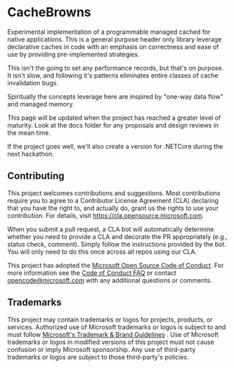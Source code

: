 # CacheBrowns

Experimental implementation of a programmable managed cached for native applications. This is a general purpose header
only library leverage declarative caches in code with an emphasis on correctness and ease of use by providing
pre-implemented strategies.

This isn't the going to set any performance records, but that's on purpose. It isn't slow, and following it's patterns
eliminates entire classes of cache invalidation bugs.

Spiritually the concepts leverage here are inspired by "one-way data flow" and managed memory.

This page will be updated when the project has reached a greater level of maturity. Look at the docs folder for any
proposals and design reviews in the mean time.

If the project goes well, we'll also create a version for .NETCore during the next hackathon.

## Contributing

This project welcomes contributions and suggestions. Most contributions require you to agree to a Contributor License
Agreement (CLA) declaring that you have the right to, and actually do, grant us the rights to use your contribution. For
details, visit https://cla.opensource.microsoft.com.

When you submit a pull request, a CLA bot will automatically determine whether you need to provide a CLA and decorate
the PR appropriately (e.g., status check, comment). Simply follow the instructions provided by the bot. You will only
need to do this once across all repos using our CLA.

This project has adopted the [Microsoft Open Source Code of Conduct](https://opensource.microsoft.com/codeofconduct/).
For more information see the [Code of Conduct FAQ](https://opensource.microsoft.com/codeofconduct/faq/) or
contact [opencode@microsoft.com](mailto:opencode@microsoft.com) with any additional questions or comments.

## Trademarks

This project may contain trademarks or logos for projects, products, or services. Authorized use of Microsoft trademarks
or logos is subject to and must follow
[Microsoft's Trademark & Brand Guidelines](https://www.microsoft.com/en-us/legal/intellectualproperty/trademarks/usage/general)
. Use of Microsoft trademarks or logos in modified versions of this project must not cause confusion or imply Microsoft
sponsorship. Any use of third-party trademarks or logos are subject to those third-party's policies.
